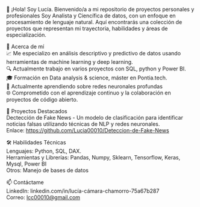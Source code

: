 👋 ¡Hola! Soy Lucía.
Bienvenido/a a mi repositorio de proyectos personales y profesionales
Soy Analista y Ciencífica de datos, con un enfoque en procesamiento de lenguaje natural. Aquí encontrarás una colección de proyectos que representan mi trayectoria, habilidades y áreas de especialización.

🚀 Acerca de mí  
📈 Me especializo en análisis descriptivo y predictivo de datos usando herramientas de machine learning y deep learning.  
🔍 Actualmente trabajo en varios proyectos con SQL, python y Power BI.  
🎓 Formación en Data analysis & science, máster en Pontia.tech.  
🌱 Actualmente aprendiendo sobre redes neuronales profundas  
🌐 Comprometido con el aprendizaje continuo y la colaboración en proyectos de código abierto.  

📂 Proyectos Destacados  
Dectección de Fake News - Un modelo de clasificación para identificar noticias falsas utilizando técnicas de NLP y redes neuronales.  
Enlace: https://github.com/Lucia00010/Deteccion-de-Fake-News  

🛠️ Habilidades Técnicas  
Lenguajes: Python, SQL, DAX.  
Herramientas y Librerías: Pandas, Numpy, Sklearn, Tensorflow, Keras, Mysql, Power BI  
Otros: Manejo de bases de datos  

📫 Contáctame  
LinkedIn: linkedin.com/in/lucía-cámara-chamorro-75a67b287  
Correo: lcc00010@gmail.com  
